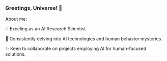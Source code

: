 <!-- ### Hi there 👋 -->

### Greetings, Universe! 🌌

About me:

💡 Exceling as an AI Research Scientist.

🚀 Consistently delving into AI technologies and human behavior mysteries.

✨ Keen to collaborate on projects employing AI for human-focused solutions.



<!--
**RiversGravity/RiversGravity** is a ✨ _special_ ✨ repository because its `README.md` (this file) appears on your GitHub profile.

Here are some ideas to get you started:

- 🔭 I’m currently working on ...
- 🌱 I’m currently learning ...
- 👯 I’m looking to collaborate on ...
- 🤔 I’m looking for help with ...
- 💬 Ask me about ...
- 📫 How to reach me: ...
- 😄 Pronouns: ...
- ⚡ Fun fact: ...
-->
